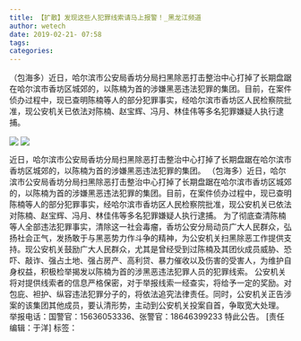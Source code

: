 ```yaml
---
title: 【扩散】发现这些人犯罪线索请马上报警！_黑龙江频道
author: wetech
date: 2019-02-21- 07:58
tags: 
categories: 
---
```

（包海多）近日，哈尔滨市公安局香坊分局扫黑除恶打击整治中心打掉了长期盘踞在哈尔滨市香坊区城郊的，以陈楠为首的涉嫌黑恶违法犯罪的集团。目前，在案件侦办过程中，现已查明陈楠等人的部分犯罪事实，经哈尔滨市香坊区人民检察院批准，现公安机关已依法对陈楠、赵宝辉、冯月、林佳伟等多名犯罪嫌疑人执行逮捕。
<!-- more -->
                
<img align="center" border="0" src="http://p3.ifengimg.com/a/2019_08/889c8287c3a9c6d_size410_w576_h581.png" />
                
<img align="center" border="0" src="http://p2.ifengimg.com/a/2016/0810/204c433878d5cf9size1_w16_h16.png" />
            
近日，哈尔滨市公安局香坊分局扫黑除恶打击整治中心打掉了长期盘踞在哈尔滨市香坊区城郊的，以陈楠为首的涉嫌黑恶违法犯罪的集团。
（包海多）近日，哈尔滨市公安局香坊分局扫黑除恶打击整治中心打掉了长期盘踞在哈尔滨市香坊区城郊的，以陈楠为首的涉嫌黑恶违法犯罪的集团。目前，在案件侦办过程中，现已查明陈楠等人的部分犯罪事实，经哈尔滨市香坊区人民检察院批准，现公安机关已依法对陈楠、赵宝辉、冯月、林佳伟等多名犯罪嫌疑人执行逮捕。
为了彻底查清陈楠等人全部违法犯罪事实，清除这一社会毒瘤，香坊公安分局动员广大人民群众，弘扬社会正气，发扬敢于与黑恶势力作斗争的精神，为公安机关扫黑除恶工作提供支持。现公安机关鼓励广大人民群众，尤其是曾经受到过陈楠及其团伙成员威胁、恐吓、敲诈、强占土地、强占房产、高利贷、暴力催收以及伤害的受害人，为维护自身权益，积极检举揭发以陈楠为首的涉黑恶违法犯罪人员的犯罪线索。
公安机关将对提供线索者的信息严格保密，对于举报线索一经查实，将给予一定的奖励。对包庇、袒护、纵容违法犯罪分子的，将依法追究法律责任。同时，公安机关正告涉案的该集团其他成员，要认清形势，主动到公安机关投案自首，争取宽大处理。
举报电话：国警官：15636053336、张警官：18646399233
特此公告。
[责任编辑：于洋]
标签：
 
 
             
